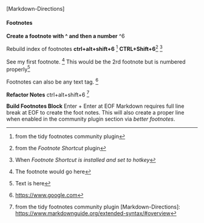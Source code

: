 [Markdown-Directions]

#### Footnotes 
**Create a footnote with ^ and then a number** 
\^6



Rebuild index of footnotes 
**ctrl+alt+shift+6** [^3]
**CTRL+Shift+6**[^1] [^2]


See my first footnote. [^4] 
This would be the 2rd footnote but is numbered properly[^6]

Footnotes can also be any text tag. [^footnotes]

**Refactor Notes**
ctrl+alt+shift+6 [^7]


**Build Footnotes Block**
Enter + Enter at EOF
Markdown requires full line break at EOF to create the foot notes.
This will also create a proper line when enabled in the community plugin section via *better footnotes*.

[^1]: from the *Footnote Shortcut* plugin
[^2]: When *Footnote Shortcut is installed and set to hotkey*
[^3]:  from the tidy footnotes community plugin
[^4]: The footnote would go here
[^5]: auto entry- return back to text with ctrl-shift-6
[^6]: Text is here
[^footnotes]: <https://www.google.com>
[^7]: from the tidy footnotes community plugin
[Markdown-Directions]: https://www.markdownguide.org/extended-syntax/#overview
